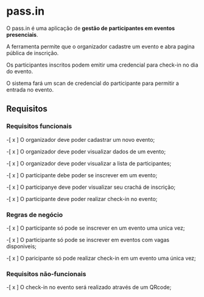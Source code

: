 # pass.in

O pass.in é uma aplicação de **gestão de participantes em eventos presenciais**.

A ferramenta permite que o organizador cadastre um evento e abra pagina pública de inscrição.

Os participantes inscritos podem emitir uma credencial para check-in no dia do evento.

O sistema fará um scan de credencial do participante para permitir a entrada no evento.

## Requisitos

### Requisitos funcionais

-[ x ] O organizador deve poder cadastrar um novo evento;

-[ x ] O organizador deve poder visualizar dados de um evento;

-[ x ] O organizador deve poder visualizar a lista de participantes;

-[ x ] O participante debe poder se inscrever em um evento;

-[ x ] O participanye deve poder visualizar seu crachá de inscrição;

-[ x ] O participante deve poder realizar check-in no evento;


### Regras de negócio

-[ x ] O participante só pode se inscrever en um evento uma unica vez;

-[ x ] O participante só pode se inscrever em eventos com vagas disponiveis;

-[ x ] O paricipante só pode realizar check-in em um evento uma única vez;


### Requisitos não-funcionais

-[ x ] O check-in no evento será realizado através de um QRcode;